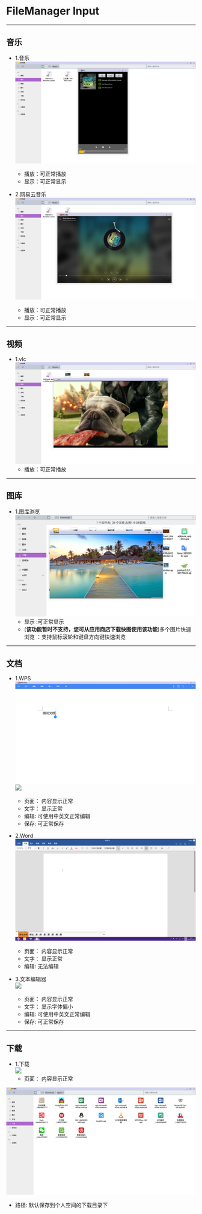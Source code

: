 # FileManager Input

***
## 音乐
- 1.音乐  
![](../pic/soft/播放音乐.png)
  - 播放：可正常播放
  - 显示：可正常显示
  

- 2.网易云音乐  
![](../pic/soft/播放音乐2.png) 
  - 播放：可正常播放
  - 显示：可正常显示
  

***
## 视频
- 1.vlc
![](../pic/soft/播放视频.png)
  - 播放：可正常播放
  

***
## 图库        
- 1.图库浏览
![](../pic/soft/图库浏览New.png)
  - 显示 :可正常显示
  - (**该功能暂时不支持，您可从应用商店下载快图使用该功能**)多个图片快速浏览 ：支持鼠标滚轮和键盘方向键快速浏览
  


***
## 文档
- 1.WPS  
![](../pic/soft/wps测试文档.png)
![](../pic/soft/wps_save.png)
  - 页面： 内容显示正常
  - 文字： 显示正常
  - 编辑: 可使用中英文正常编辑
  - 保存: 可正常保存
  

- 2.Word  
![](../pic/soft/Word.png)
  - 页面： 内容显示正常
  - 文字： 显示正常
  - 编辑: 无法编辑
  
- 3.文本编辑器  
![](../pic/soft/textEditor.png)
  - 页面： 内容显示正常
  - 文字： 显示字体偏小
  - 编辑: 可使用中英文正常编辑
  - 保存: 可正常保存      
  


***
## 下载
    
- 1.下载  
![](../pic/soft/download.png)
  - 页面： 内容显示正常  
  
![](../pic/soft/下载内容.png)   
  - 路径: 默认保存到个人空间的下载目录下
  
